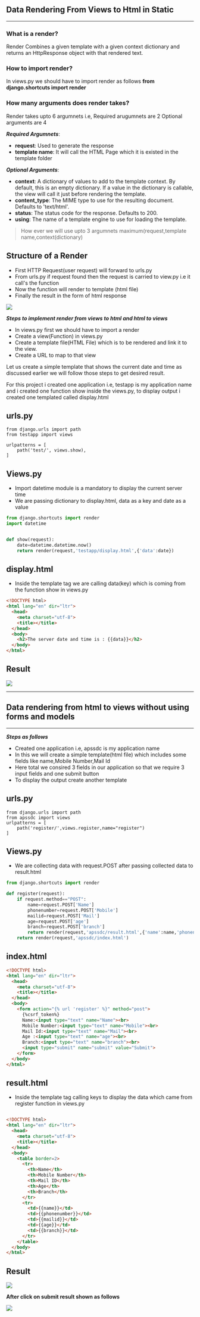 ## Data Rendering From Views to Html in Static
-----
### What is a render?

Render Combines a given template with a given context dictionary and returns an HttpResponse object with that rendered text.

### How to import render?

In views.py we should have to import render as follows **from django.shortcuts import render**

### How many arguments does render takes?

Render takes upto 6 argumnets i.e, Required arugumnets are 2 Optional arguments are 4

***Required Argumnets***:
  - **request**: Used to generate the response
  - **template name**: It will call the HTML Page which it is existed in the template folder

***Optional Arguments***:
  - **context**: A dictionary of values to add to the template context. By default, this is an empty dictionary. If a value in the                        dictionary is callable, the view will call it just before rendering the template.
  - **content_type**: The MIME type to use for the resulting document. Defaults to 'text/html'.
  - **status**: The status code for the response. Defaults to 200.
  - **using**: The name of a template engine to use for loading the template.

> How ever we will use upto 3 argumnets maximum(request,template name,context(dictionary)

**Structure of a Render**
----
- First HTTP Request(user request) will forward to urls.py
- From urls.py if request found then the request is carried to view.py i.e it call's the function
- Now the function will render to template (html file)
- Finally the result in the form of html response



<img src="d1.png"/>

***Steps to implement render from views to html and html to views***

- In views.py first we should have to import a render
- Create a view(Function) in views.py
- Create a template file(HTML File) which is to be rendered and link it to the view.
- Create a URL to map to that view

Let us create a simple template that shows the current date and time as discussed earlier we will follow those steps to get desired result.

For this project i created one application i.e, testapp is my application name and i created one function show inside the views.py, to display output i created one templated called display.html

**urls.py**
----

```
from django.urls import path
from testapp import views

urlpatterns = [
    path('test/', views.show),
]
```

**Views.py**
----
- Import datetime module is a mandatory to display the current server time
-  We are passing dictionary to display.html, data as a key and date as a value
```python
from django.shortcuts import render
import datetime


def show(request):
    date=datetime.datetime.now()
    return render(request,'testapp/display.html',{'data':date})
```


**display.html**
----
- Inside the template tag we are calling data(key) which is coming from the function show in views.py
```html
<!DOCTYPE html>
<html lang="en" dir="ltr">
  <head>
    <meta charset="utf-8">
    <title></title>
  </head>
  <body>
    <h2>The server date and time is : {{data}}</h2>
  </body>
</html>

```



**Result**
----

<img src="d5.JPG"/>

----

## Data rendering from html to views without using forms and models

----
***Steps as follows***

- Created one application i.e, apssdc is my application name
- In this we will create a simple template(html file) which includes some fields like name,Mobile Number,Mail Id
- Here total we consired 3 fields in our application so that we require 3 input fields and one submit button
- To display the output create another template

**urls.py**
----
```
from django.urls import path
from apssdc import views
urlpatterns = [
    path('register/',views.register,name="register")
]
```

**Views.py**
----
- We are collecting data with request.POST after passing collected data to result.html
```python
from django.shortcuts import render

def register(request):
    if request.method=="POST":
        name=request.POST['Name']
        phonenumber=request.POST['Mobile']
        mailid=request.POST['Mail']
        age=request.POST['age']
        branch=request.POST['branch']
        return render(request,'apssdc/result.html',{'name':name,'phonenumber':phonenumber,'mailid':mailid,'age':age,'branch':branch})
    return render(request,'apssdc/index.html')
```


**index.html**
----

```html
<!DOCTYPE html>
<html lang="en" dir="ltr">
  <head>
    <meta charset="utf-8">
    <title></title>
  </head>
  <body>
    <form action="{% url 'register' %}" method="post">
      {%csrf_token%}
      Name:<input type="text" name="Name"><br>
      Mobile Number:<input type="text" name="Mobile"><br>
      Mail Id:<input type="text" name="Mail"><br>
      Age :<input type="text" name="age"><br>
      Branch:<input type="text" name="branch"><br>
      <input type="submit" name="submit" value="Submit">
    </form>
  </body>
</html>

```


**result.html**
----
- Inside the template tag calling keys to display the data which came from register function in views.py
```html

<!DOCTYPE html>
<html lang="en" dir="ltr">
  <head>
    <meta charset="utf-8">
    <title></title>
  </head>
  <body>
    <table border=2>
      <tr>
        <th>Name</th>
        <th>Mobile Number</th>
        <th>Mail ID</th>
        <th>Age</th>
        <th>Branch</th>
      </tr>
      <tr>
        <td>{{name}}</td>
        <td>{{phonenumber}}</td>
        <td>{{mailid}}</td>
        <td>{{age}}</td>
        <td>{{branch}}</td>
      </tr>
    </table>
  </body>
</html>

```


**Result**
----

<img src="d10.JPG"/>

**After click on submit result shown as follows**

<img src="d11.JPG"/>

